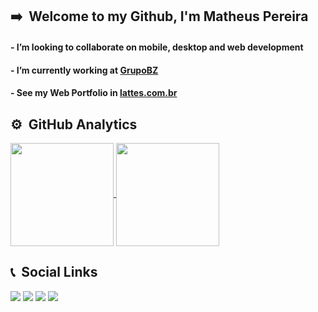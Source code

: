 ## ➡️ &nbsp;Welcome to my Github, I'm Matheus Pereira

#### - I’m looking to collaborate on mobile, desktop and web development

#### - I’m currently working at [GrupoBZ](https://www.grupobz.com.br/)

#### - See my Web Portfolio in [lattes.com.br](http://lattes.cnpq.br/2824633747018760)

## ⚙️ &nbsp;GitHub Analytics

  <a href="https://github.com/MatheusPDS07">
    <img
      align="center"
      height="165"
      src="https://github-readme-stats.vercel.app/api?username=MatheusPDS07&count_private=true&show_icons=true&custom_title=Github%20Status&hide=issues&theme=radical"
    />
  </a>
  
  <a href="https://github.com/MatheusPDS07">
    <img
      align="center"
      height="165"
      src="https://github-readme-stats.vercel.app/api/top-langs/?username=MatheusPDS07&layout=compact&theme=radical"
    />
  </a>

## 📞 &nbsp;Social Links

<a href="https://github.com/MatheusPDS07" target="_blank"><img src="https://img.shields.io/badge/-Github-000?style=for-the-badge&logo=Github&logoColor=white" target="_blank"/></a>
<a href = "mailto:matheuspds327@gmail.com"><img src="https://img.shields.io/badge/Gmail-D14836?style=for-the-badge&logo=gmail&logoColor=white" target="_blank"></a>
<a href="https://www.linkedin.com/in/matheus-pereira-220215221/" target="_blank"><img src="https://img.shields.io/badge/-LinkedIn-%230077B5?style=for-the-badge&logo=linkedin&logoColor=white" target="_blank"></a>
<a href="https://wa.me/5522981066373" target="_blank"><img src="https://img.shields.io/badge/-WHATSAPP-40D031?style=for-the-badge&logo=whatsapp&logoColor=white" target="_blank"/></a>
